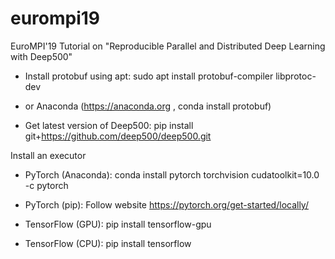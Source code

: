# eurompi19
EuroMPI'19 Tutorial on "Reproducible Parallel and Distributed Deep Learning with Deep500"

* Install protobuf using apt: sudo apt install protobuf-compiler libprotoc-dev
* or Anaconda (https://anaconda.org , conda install protobuf)

* Get latest version of Deep500: pip install git+https://github.com/deep500/deep500.git

Install an executor
* PyTorch (Anaconda):  conda install pytorch torchvision cudatoolkit=10.0 -c pytorch
* PyTorch (pip): Follow website https://pytorch.org/get-started/locally/

* TensorFlow (GPU):  pip install tensorflow-gpu
* TensorFlow (CPU):  pip install tensorflow
